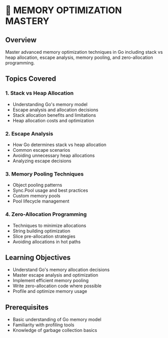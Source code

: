 # 🧠 MEMORY OPTIMIZATION MASTERY

## Overview
Master advanced memory optimization techniques in Go including stack vs heap allocation, escape analysis, memory pooling, and zero-allocation programming.

## Topics Covered

### 1. Stack vs Heap Allocation
- Understanding Go's memory model
- Escape analysis and allocation decisions
- Stack allocation benefits and limitations
- Heap allocation costs and optimization

### 2. Escape Analysis
- How Go determines stack vs heap allocation
- Common escape scenarios
- Avoiding unnecessary heap allocations
- Analyzing escape decisions

### 3. Memory Pooling Techniques
- Object pooling patterns
- Sync.Pool usage and best practices
- Custom memory pools
- Pool lifecycle management

### 4. Zero-Allocation Programming
- Techniques to minimize allocations
- String building optimization
- Slice pre-allocation strategies
- Avoiding allocations in hot paths

## Learning Objectives
- Understand Go's memory allocation decisions
- Master escape analysis and optimization
- Implement efficient memory pooling
- Write zero-allocation code where possible
- Profile and optimize memory usage

## Prerequisites
- Basic understanding of Go memory model
- Familiarity with profiling tools
- Knowledge of garbage collection basics
